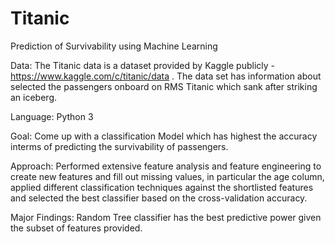 # Titanic
Prediction of Survivability using Machine Learning

Data: The Titanic data is a dataset provided by Kaggle publicly - https://www.kaggle.com/c/titanic/data . The data set has information about selected the passengers onboard on RMS Titanic which sank after striking an iceberg.

Language: Python 3

Goal: Come up with a classification Model which has highest the accuracy interms of predicting the survivability of passengers.

Approach: Performed extensive feature analysis and feature engineering to create new features and fill out missing values, in particular the age column, applied different classification techniques against the shortlisted features and selected the best classifier based on the cross-validation accuracy.

Major Findings: Random Tree classifier has the best predictive power given the subset of features provided.



